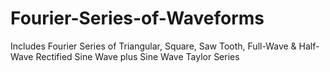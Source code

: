 # Fourier-Series-of-Waveforms
Includes Fourier Series of Triangular, Square, Saw Tooth, Full-Wave &amp; Half-Wave Rectified Sine Wave plus Sine Wave Taylor Series
